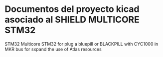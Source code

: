 # Documentos del proyecto kicad asociado al SHIELD MULTICORE STM32
STM32 Multicore STM32 for plug a bluepill or BLACKPILL with CYC1000 in MKR bus for sxpand the use of Atlas resources
